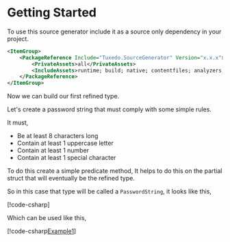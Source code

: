 # Getting Started

To use this source generator include it as a source only dependency in your
project.

```xml
<ItemGroup>
    <PackageReference Include="Tuxedo.SourceGenerator" Version="x.x.x">
        <PrivateAssets>all</PrivateAssets>
        <IncludeAssets>runtime; build; native; contentfiles; analyzers; buildtransitive</IncludeAssets>
    </PackageReference>
</ItemGroup>
```

Now we can build our first refined type.

Let's create a password string that must comply with some simple rules.

It must,

* Be at least 8 characters long
* Contain at least 1 uppercase letter
* Contain at least 1 number
* Contain at least 1 special character

To do this create a simple predicate method, It helps to do this on the
partial struct that will eventually be the refined type.

So in this case that type will be called a `PasswordString`, it looks like this,

[!code-csharp[](../Tuxedo.SourceGenerator.Tests/PasswordStringExample.cs#ExampleRefinement)]

Which can be used like this,

[!code-csharp[Example1](../Tuxedo.SourceGenerator.Tests/PasswordStringExample.cs#ExampleUsage)]

